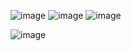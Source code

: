 ![image](https://github.com/user-attachments/assets/a8ae01f0-e950-4f20-af65-61be16c46b34)
![image](https://github.com/user-attachments/assets/32d8cd2e-661a-49bd-acb9-09083572aa63)
![image](https://github.com/user-attachments/assets/b0189328-9c43-494a-98a6-c016b88e79dc)

![image](https://github.com/user-attachments/assets/cac0424d-0f50-43c2-8859-1de47fa1650a)




<!---
dodotskiees1/dodotskiees1 is a ✨ special ✨ repository because its `README.md` (this file) appears on your GitHub profile.
You can click the Preview link to take a look at your changes.
--->
